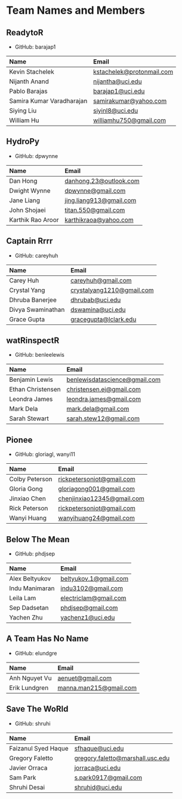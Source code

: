 # Team Names and Members

## ReadytoR

* GitHub: barajap1

| Name | Email |
| :--  | :--   |
| Kevin Stachelek | kstachelek@protonmail.com |
| Nijanth Anand | nijantha@uci.edu |
| Pablo Barajas | barajap1@uci.edu |
| Samira Kumar Varadharajan | samirakumar@yahoo.com |
| Siying Liu | siyinl8@uci.edu |
| William Hu | williamhu750@gmail.com |

## HydroPy

* GitHub: dpwynne

| Name | Email |
| :--  | :--   |
| Dan Hong | danhong.23@outlook.com |
| Dwight Wynne | dpwynne@gmail.com |
| Jane Liang | jing.liang913@gmail.com |
| John Shojaei | titan.550@gmail.com |
| Karthik Rao Aroor | karthikraoa@yahoo.com |

## Captain Rrrr

* GitHub: careyhuh

| Name | Email |
| :--  | :--   |
| Carey Huh | careyhuh@gmail.com |
| Crystal Yang | crystalyang1210@gmail.com |
| Dhruba Banerjee | dhrubab@uci.edu |
| Divya Swaminathan | dswamina@uci.edu |
| Grace Gupta | gracegupta@lclark.edu | 

## watRinspectR

* GitHub: benleelewis

| Name | Email |
| :--  | :--   |
| Benjamin Lewis | benlewisdatascience@gmail.com | 
| Ethan Christensen | christensen.ej@gmail.com |
| Leondra James | leondra.james@gmail.com |
| Mark Dela | mark.dela@gmail.com |
| Sarah Stewart | sarah.stew12@gmail.com |

## Pionee

* GitHub: gloriagl, wanyi11

| Name | Email |
| :--  | :--   |
| Colby Peterson | rickpetersoniot@gmail.com |
| Gloria Gong | gloriagong001@gmail.com |
| Jinxiao Chen | chenjinxiao12345@gmail.com |
| Rick Peterson | rickpetersoniot@gmail.com |
| Wanyi Huang | wanyihuang24@gmail.com |

## Below The Mean

* GitHub: phdjsep

| Name | Email |
| :--  | :--   |
| Alex Beltyukov | beltyukov.1@gmail.com |
| Indu Manimaran | indu3102@gmail.com |
| Leila Lam | electriclam@gmail.com |
| Sep Dadsetan | phdjsep@gmail.com |
| Yachen Zhu | yachenz1@uci.edu |

## A Team Has No Name

* GitHub: elundgre

| Name | Email |
| :--  | :--   |
| Anh Nguyet Vu | aenuet@gmail.com |
| Erik Lundgren | manna.man215@gmail.com |

## Save The WoRld

* GitHub: shruhi

| Name | Email |
| :--  | :--   |
| Faizanul Syed Haque | sfhaque@uci.edu |
| Gregory Faletto | gregory.faletto@marshall.usc.edu |
| Javier Orraca | jorraca@uci.edu |
| Sam Park | s.park0917@gmail.com |
| Shruhi Desai | shruhid@uci.edu |
